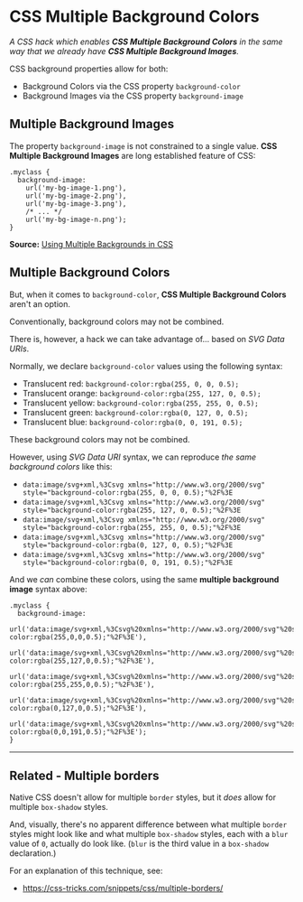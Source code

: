 # CSS Multiple Background Colors
*A CSS hack which enables **CSS Multiple Background Colors** in the same way that we already have **CSS Multiple Background Images**.*

CSS background properties allow for both:

 - Background Colors via the CSS property `background-color`
 - Background Images via the CSS property `background-image`

## Multiple Background Images
The property `background-image` is not constrained to a single value. **CSS Multiple Background Images** are long established feature of CSS:

```
.myclass {
  background-image:
    url('my-bg-image-1.png'), 
    url('my-bg-image-2.png'), 
    url('my-bg-image-3.png'),
    /* ... */
    url('my-bg-image-n.png');
}
```

**Source:** [Using Multiple Backgrounds in CSS](https://developer.mozilla.org/en-US/docs/Web/CSS/CSS_Backgrounds_and_Borders/Using_multiple_backgrounds)

## Multiple Background Colors
But, when it comes to `background-color`, **CSS Multiple Background Colors** aren't an option.

Conventionally, background colors may not be combined.

There is, however, a hack we can take advantage of... based on *SVG Data URIs*.

Normally, we declare `background-color` values using the following syntax:

 - Translucent red: `background-color:rgba(255, 0, 0, 0.5);`
 - Translucent orange: `background-color:rgba(255, 127, 0, 0.5);`
 - Translucent yellow: `background-color:rgba(255, 255, 0, 0.5);`
 - Translucent green: `background-color:rgba(0, 127, 0, 0.5);`
 - Translucent blue: `background-color:rgba(0, 0, 191, 0.5);`

These background colors may not be combined.

However, using *SVG Data URI* syntax, we can reproduce *the same background colors* like this:

 - `data:image/svg+xml,%3Csvg xmlns="http://www.w3.org/2000/svg" style="background-color:rgba(255, 0, 0, 0.5);"%2F%3E`
 - `data:image/svg+xml,%3Csvg xmlns="http://www.w3.org/2000/svg" style="background-color:rgba(255, 127, 0, 0.5);"%2F%3E`
 - `data:image/svg+xml,%3Csvg xmlns="http://www.w3.org/2000/svg" style="background-color:rgba(255, 255, 0, 0.5);"%2F%3E`
 - `data:image/svg+xml,%3Csvg xmlns="http://www.w3.org/2000/svg" style="background-color:rgba(0, 127, 0, 0.5);"%2F%3E`
 - `data:image/svg+xml,%3Csvg xmlns="http://www.w3.org/2000/svg" style="background-color:rgba(0, 0, 191, 0.5);"%2F%3E`



And we *can* combine these colors, using the same **multiple background image** syntax above:

```
.myclass {
  background-image:
    url('data:image/svg+xml,%3Csvg%20xmlns="http://www.w3.org/2000/svg"%20style="background-color:rgba(255,0,0,0.5);"%2F%3E'), 
    url('data:image/svg+xml,%3Csvg%20xmlns="http://www.w3.org/2000/svg"%20style="background-color:rgba(255,127,0,0.5);"%2F%3E'), 
    url('data:image/svg+xml,%3Csvg%20xmlns="http://www.w3.org/2000/svg"%20style="background-color:rgba(255,255,0,0.5);"%2F%3E'),
    url('data:image/svg+xml,%3Csvg%20xmlns="http://www.w3.org/2000/svg"%20style="background-color:rgba(0,127,0,0.5);"%2F%3E'),
    url('data:image/svg+xml,%3Csvg%20xmlns="http://www.w3.org/2000/svg"%20style="background-color:rgba(0,0,191,0.5);"%2F%3E');
}
```

________

## Related - Multiple borders

Native CSS doesn't allow for multiple `border` styles, but it *does* allow for multiple `box-shadow` styles.

And, visually, there's no apparent difference between what multiple `border` styles might look like and what multiple `box-shadow` styles, each with a `blur` value of `0`, actually do look like. (`blur` is the third value in a `box-shadow` declaration.)

For an explanation of this technique, see:

 - https://css-tricks.com/snippets/css/multiple-borders/
